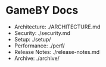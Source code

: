# GameBY Docs

- Architecture: ./ARCHITECTURE.md
- Security: ./security.md
- Setup: ./setup/
- Performance: ./perf/
- Release Notes: ./release-notes.md
- Archive: ./archive/

